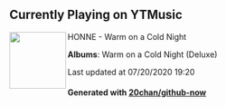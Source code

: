 ## Currently Playing on YTMusic

[<img align="left" width="100" src="https://lh3.googleusercontent.com/qrzvprdJr4I-sekjc2oBqyGT5q6bFmhC-cvj8KMkmOFwXZWZHcP8DBe6tale7smHJ73ipRPFDAX8Oyc">](https://music.youtube.com/channel/UC5FYAw7pRrtyqrHkHwp1nIQ)

HONNE - Warm on a Cold Night

**Albums**: Warm on a Cold Night (Deluxe)

Last updated at 07/20/2020 19:20

#### Generated with [20chan/github-now](https://github.com/20chan/github-now)


<!--
**20chan/20chan** is a ✨ _special_ ✨ repository because its `README.md` (this file) appears on your GitHub profile.

Here are some ideas to get you started:

- 🔭 I’m currently working on ...
- 🌱 I’m currently learning ...
- 👯 I’m looking to collaborate on ...
- 🤔 I’m looking for help with ...
- 💬 Ask me about ...
- 📫 How to reach me: ...
- 😄 Pronouns: ...
- ⚡ Fun fact: ...
-->

